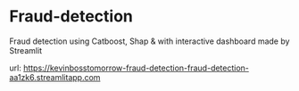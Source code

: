 # Fraud-detection
 Fraud detection using Catboost, Shap & with interactive dashboard made by Streamlit

 url: https://kevinbosstomorrow-fraud-detection-fraud-detection-aa1zk6.streamlitapp.com
 
